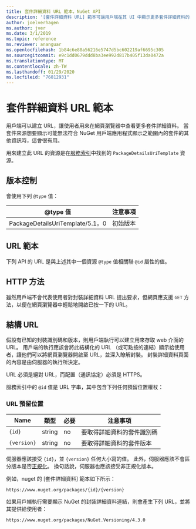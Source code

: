 ```yaml
---
title: 套件詳細資料 URL 範本，NuGet API
description: '[套件詳細資料 URL] 範本可讓用戶端在其 UI 中顯示更多套件詳細資料的 web 連結'
author: joelverhagen
ms.author: jver
ms.date: 3/1/2019
ms.topic: reference
ms.reviewer: ananguar
ms.openlocfilehash: 1b84c6e88a56216e5747d5bc602219af6695c305
ms.sourcegitcommit: e9c1dd0679ddd8ba3ee992d817b405f13da0472a
ms.translationtype: MT
ms.contentlocale: zh-TW
ms.lasthandoff: 01/29/2020
ms.locfileid: "76812931"
---
```

# <a name="package-details-url-template"></a>套件詳細資料 URL 範本

用戶端可以建立 URL，讓使用者用來在網頁瀏覽器中查看更多套件詳細資料。 當套件來源想要顯示可能無法符合 NuGet 用戶端應用程式顯示之範圍內的套件的其他資訊時，這會很有用。

用來建立此 URL 的資源是在[服務索引](service-index.md)中找到的 `PackageDetailsUriTemplate` 資源。

## <a name="versioning"></a>版本控制

會使用下列 `@type` 值：

@type 值                     | 注意事項
------------------------------- | -----
PackageDetailsUriTemplate/5.1。0 | 初始版本

## <a name="url-template"></a>URL 範本

下列 API 的 URL 是與上述其中一個資源 `@type` 值相關聯 `@id` 屬性的值。

## <a name="http-methods"></a>HTTP 方法

雖然用戶端不會代表使用者對封裝詳細資料 URL 提出要求，但網頁應支援 `GET` 方法，以便在網頁瀏覽器中輕鬆地開啟已按一下的 URL。

## <a name="construct-the-url"></a>結構 URL

假設有已知的封裝識別碼和版本，則用戶端執行可以建立用來存取 web 介面的 URL。 用戶端的執行應該會將此結構化的 URL （或可點按的連結）顯示給使用者，讓他們可以將網頁瀏覽器開啟至 URL，並深入瞭解封裝。 封裝詳細資料頁面的內容是由伺服器的執行所決定。

URL 必須是絕對 URL，而配置（通訊協定）必須是 HTTPS。

服務索引中的 `@id` 值是 URL 字串，其中包含下列任何預留位置權杖：

### <a name="url-placeholders"></a>URL 預留位置

Name        | 類型    | 必要 | 注意事項
----------- | ------- | -------- | -----
`{id}`      | string  | no       | 要取得詳細資料的套件識別碼
`{version}` | string  | no       | 要取得詳細資料的套件版本

伺服器應該接受 `{id}`，並 `{version}` 任何大小寫的值。 此外，伺服器應該不會區分版本是否[正規化](../concepts/package-versioning.md#normalized-version-numbers)。 換句話說，伺服器也應該接受非正規化版本。

例如，nuget 的 [套件詳細資料] 範本如下所示：

    https://www.nuget.org/packages/{id}/{version}

如果用戶端執行需要顯示 NuGet 的封裝詳細資料連結，則會產生下列 URL，並將其提供給使用者：

    https://www.nuget.org/packages/NuGet.Versioning/4.3.0
